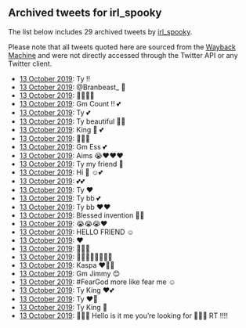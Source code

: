 ## Archived tweets for irl_spooky

The list below includes 29 archived tweets by
[irl_spooky](https://twitter.com/irl_spooky).

Please note that all tweets quoted here are sourced from the
[Wayback Machine](https://web.archive.org) and were not directly accessed through the Twitter API or
any Twitter client.

* [13 October 2019](https://web.archive.org/web/20191013193808/https://twitter.com/irl_spooky/status/1183416297213718529): Ty !! <!--1183416297213718529-->
* [13 October 2019](https://web.archive.org/web/20191013161632/https://twitter.com/irl_spooky/status/1183416238225031168): @Branbeast_ 🤫 <!--1183416238225031168-->
* [13 October 2019](https://web.archive.org/web/20191013160252/https://twitter.com/irl_spooky/status/1183403581803618304): 🤗🤗🤗💕 <!--1183403581803618304-->
* [13 October 2019](https://web.archive.org/web/20191013201837/https://twitter.com/irl_spooky/status/1183402177852661760): Gm Count !! 💕 <!--1183402177852661760-->
* [13 October 2019](https://web.archive.org/web/20191013171217/https://twitter.com/irl_spooky/status/1183402044758970369): Ty 💕 <!--1183402044758970369-->
* [13 October 2019](https://web.archive.org/web/20191013190243/https://twitter.com/irl_spooky/status/1183399304922161154): Ty beautiful 🥰🥰 <!--1183399304922161154-->
* [13 October 2019](https://web.archive.org/web/20191013195733/https://twitter.com/irl_spooky/status/1183396736405917697): King 👑 💕 <!--1183396736405917697-->
* [13 October 2019](https://web.archive.org/web/20191013152332/https://twitter.com/irl_spooky/status/1183396671830532097): 👑😊💕 <!--1183396671830532097-->
* [13 October 2019](https://web.archive.org/web/20191014094636/https://twitter.com/irl_spooky/status/1183395002614812672): Gm Ess 💕 <!--1183395002614812672-->
* [13 October 2019](https://web.archive.org/web/20191014101333/https://twitter.com/irl_spooky/status/1183392581738086400): Aims 😭❤️❤️❤️ <!--1183392581738086400-->
* [13 October 2019](https://web.archive.org/web/20191013200255/https://twitter.com/irl_spooky/status/1183391304941629442): Ty my friend 🥰 <!--1183391304941629442-->
* [13 October 2019](https://web.archive.org/web/20191013153021/https://twitter.com/irl_spooky/status/1183391199794614273): Hi 👋 ☺️💕 <!--1183391199794614273-->
* [13 October 2019](https://web.archive.org/web/20191013162050/https://twitter.com/irl_spooky/status/1183391119293345792): 💕💕 <!--1183391119293345792-->
* [13 October 2019](https://web.archive.org/web/20191013155541/https://twitter.com/irl_spooky/status/1183391044596944902): Ty ❤️ <!--1183391044596944902-->
* [13 October 2019](https://web.archive.org/web/20191013155952/https://twitter.com/irl_spooky/status/1183390974786981888): Ty bb 💕 <!--1183390974786981888-->
* [13 October 2019](https://web.archive.org/web/20191013211037/https://twitter.com/irl_spooky/status/1183388538693283841): Ty bb ❤️❤️ <!--1183388538693283841-->
* [13 October 2019](https://web.archive.org/web/20191013222742/https://twitter.com/irl_spooky/status/1183386972087128064): Blessed invention 🙏🏻 <!--1183387409007833088-->
* [13 October 2019](https://web.archive.org/web/20191013144217/https://twitter.com/irl_spooky/status/1183386437741268993): 😭😭😭❤️ <!--1183387027103862784-->
* [13 October 2019](https://web.archive.org/web/20191013222742/https://twitter.com/irl_spooky/status/1183386972087128064): HELLO FRIEND ☺️ <!--1183386972087128064-->
* [13 October 2019](https://web.archive.org/web/20191013155256/https://twitter.com/irl_spooky/status/1183379699805736960): ❤️ <!--1183386731342528513-->
* [13 October 2019](https://web.archive.org/web/20191013155256/https://twitter.com/irl_spooky/status/1183379699805736960): 🤗🤗🤗 <!--1183386677915467777-->
* [13 October 2019](https://web.archive.org/web/20191013180720/https://twitter.com/irl_spooky/status/1183386632650547201): 🤔😭😭😭😭😭😭💕 <!--1183386632650547201-->
* [13 October 2019](https://web.archive.org/web/20191013144217/https://twitter.com/irl_spooky/status/1183386437741268993): Kaspa ❤️🥰💕 <!--1183386437741268993-->
* [13 October 2019](https://web.archive.org/web/20191013161110/https://twitter.com/irl_spooky/status/1183380081655214080): Gm Jimmy 😊 <!--1183380081655214080-->
* [13 October 2019](https://web.archive.org/web/20191013155256/https://twitter.com/irl_spooky/status/1183379699805736960): #FearGod  more like fear me ☺️ <!--1183379699805736960-->
* [13 October 2019](https://web.archive.org/web/20191013193532/https://twitter.com/irl_spooky/status/1183376897058598914): Ty King ❤️💕 <!--1183377879972769792-->
* [13 October 2019](https://web.archive.org/web/20191013193532/https://twitter.com/irl_spooky/status/1183376897058598914): Ty ❤️👻 <!--1183376897058598914-->
* [13 October 2019](https://web.archive.org/web/20191013203014/https://twitter.com/irl_spooky/status/1183376556971847682): Ty King 👑 <!--1183376556971847682-->
* [13 October 2019](https://web.archive.org/web/20191013133957/https://twitter.com/irl_spooky/status/1183375215121690632): 🎤🎼🎼 Hello is it me you’re looking for 🤫🎼🎼 RT !!!! <!--1183375215121690632-->
